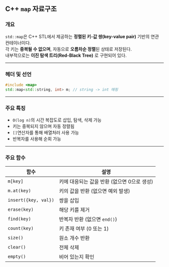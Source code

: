 ## C++ `map` 자료구조


### 개요

`std::map`은 C++ STL에서 제공하는 **정렬된 키-값 쌍(key-value pair)** 기반의 연관 컨테이너이다.  
각 키는 **중복될 수 없으며**, 자동으로 **오름차순 정렬**된 상태로 저장된다.  
내부적으로는 **이진 탐색 트리(Red-Black Tree)** 로 구현되어 있다.

---

### 헤더 및 선언

```cpp
#include <map>
std::map<std::string, int> m; // string -> int 매핑
```

---

### 주요 특징

- `O(log n)`의 시간 복잡도로 삽입, 탐색, 삭제 가능
- 키는 중복되지 않으며 자동 정렬됨
- `[]`연산자를 통해 배열처러 사용 가능
- 반복자를 사용해 순회 가능


---

### 주요 함수

| 함수                   | 설명                         |
| -------------------- | -------------------------- |
| `m[key]`             | 키에 대응되는 값을 반환 (없으면 0으로 생성) |
| `m.at(key)`          | 키의 값을 반환 (없으면 예외 발생)       |
| `insert({key, val})` | 쌍을 삽입                      |
| `erase(key)`         | 해당 키를 제거                   |
| `find(key)`          | 반복자 반환 (없으면 `end()`)       |
| `count(key)`         | 키 존재 여부 (0 또는 1)           |
| `size()`             | 원소 개수 반환                   |
| `clear()`            | 전체 삭제                      |
| `empty()`            | 비어 있는지 확인                  |
